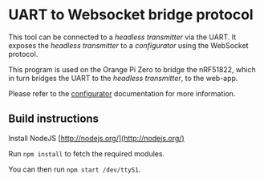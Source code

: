 # UART to Websocket bridge protocol

This tool can be connected to a *headless transmitter* via the UART. It exposes the *headless transmitter* to a *configurator* using the WebSocket protocol.

This program is used on the Orange Pi Zero to bridge the nRF51822, which in turn bridges the UART to the *headless transmitter*, to the web-app.

Please refer to the [configurator](../../docs/configurator.md) documentation for more information.


## Build instructions

Install NodeJS [http://nodejs.org/](http://nodejs.org/)

Run `npm install` to fetch the required modules.

You can then run `npm start /dev/ttyS1`.